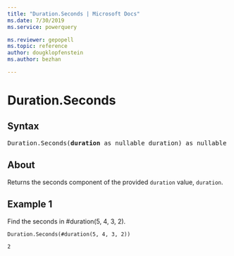 ```yaml
---
title: "Duration.Seconds | Microsoft Docs"
ms.date: 7/30/2019
ms.service: powerquery

ms.reviewer: gepopell
ms.topic: reference
author: dougklopfenstein
ms.author: bezhan

---
```

# Duration.Seconds

## Syntax

<pre>
Duration.Seconds(<b>duration</b> as nullable duration) as nullable number
</pre>
  
## About  
Returns the seconds component of the provided `duration` value, `duration`.

## Example 1
Find the seconds in #duration(5, 4, 3, 2).

```powerquery-m
Duration.Seconds(#duration(5, 4, 3, 2))
```

`2`

